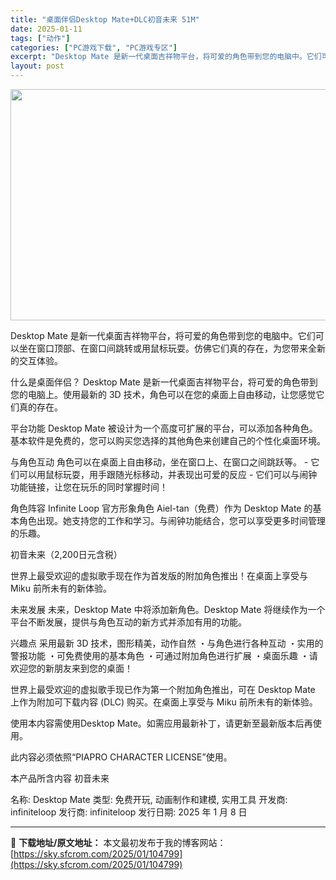 ```yaml
---
title: "桌面伴侣Desktop Mate+DLC初音未来 51M"
date: 2025-01-11
tags: ["动作"]
categories: ["PC游戏下载", "PC游戏专区"]
excerpt: "Desktop Mate 是新一代桌面吉祥物平台，将可爱的角色带到您的电脑中。它们可以坐在窗口顶部、在窗口间跳转或用鼠标玩耍。仿佛它们真的存在，为您带来全新的交互体验。 什么是桌面伴侣？ Desktop Mate 是新一代桌面吉祥物平台，将可爱的角色带到您的电脑上。使用最新的 3D 技术，角色可以在&hellip;"
layout: post
---
```


<img class="aligncenter size-full wp-image-104802" src="https://sky.sfcrom.com/wp-content/uploads/2025/01/2025011107511948.webp" alt="" width="660" height="370" />

Desktop Mate 是新一代桌面吉祥物平台，将可爱的角色带到您的电脑中。它们可以坐在窗口顶部、在窗口间跳转或用鼠标玩耍。仿佛它们真的存在，为您带来全新的交互体验。

什么是桌面伴侣？
Desktop Mate 是新一代桌面吉祥物平台，将可爱的角色带到您的电脑上。使用最新的 3D 技术，角色可以在您的桌面上自由移动，让您感觉它们真的存在。

平台功能
Desktop Mate 被设计为一个高度可扩展的平台，可以添加各种角色。基本软件是免费的，您可以购买您选择的其他角色来创建自己的个性化桌面环境。

与角色互动
角色可以在桌面上自由移动，坐在窗口上、在窗口之间跳跃等。 - 它们可以用鼠标玩耍，用手跟随光标移动，并表现出可爱的反应 - 它们可以与闹钟功能链接，让您在玩乐的同时掌握时间！

角色阵容
Infinite Loop 官方形象角色 Aiel-tan（免费）作为 Desktop Mate 的基本角色出现。她支持您的工作和学习。与闹钟功能结合，您可以享受更多时间管理的乐趣。

初音未来（2,200日元含税）

世界上最受欢迎的虚拟歌手现在作为首发版的附加角色推出！在桌面上享受与 Miku 前所未有的新体验。

未来发展
未来，Desktop Mate 中将添加新角色。Desktop Mate 将继续作为一个平台不断发展，提供与角色互动的新方式并添加有用的功能。

兴趣点
采用最新 3D 技术，图形精美，动作自然 ・与角色进行各种互动 ・实用的警报功能 ・可免费使用的基本角色 ・可通过附加角色进行扩展 ・桌面乐趣 ・请欢迎您的新朋友来到您的桌面！

世界上最受欢迎的虚拟歌手现已作为第一个附加角色推出，可在 Desktop Mate 上作为附加可下载内容 (DLC) 购买。在桌面上享受与 Miku 前所未有的新体验。

使用本内容需使用Desktop Mate。如需应用最新补丁，请更新至最新版本后再使用。

此内容必须依照“PIAPRO CHARACTER LICENSE”使用。

本产品所含内容
初音未来

名称: Desktop Mate
类型: 免费开玩, 动画制作和建模, 实用工具
开发商: infiniteloop
发行商: infiniteloop
发行日期: 2025 年 1 月 8 日

---
📖 **下载地址/原文地址：** 本文最初发布于我的博客网站：[https://sky.sfcrom.com/2025/01/104799](https://sky.sfcrom.com/2025/01/104799)
